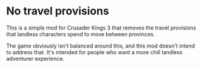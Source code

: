 # No travel provisions

This is a simple mod for Crusader Kings 3 that removes the travel provisions that landless characters spend to move between provinces.

The game obviously isn't balanced around this, and this mod doesn't intend to address that. It's intended for people who want a more chill landless adventurer experience.

